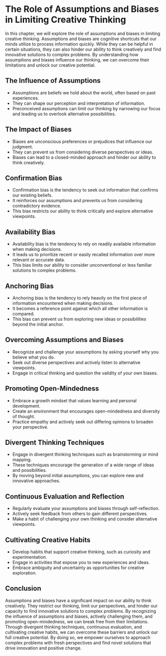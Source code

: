 The Role of Assumptions and Biases in Limiting Creative Thinking
============================================================================

In this chapter, we will explore the role of assumptions and biases in limiting creative thinking. Assumptions and biases are cognitive shortcuts that our minds utilize to process information quickly. While they can be helpful in certain situations, they can also hinder our ability to think creatively and find innovative solutions to complex problems. By understanding how assumptions and biases influence our thinking, we can overcome their limitations and unlock our creative potential.

The Influence of Assumptions
----------------------------

* Assumptions are beliefs we hold about the world, often based on past experiences.
* They can shape our perception and interpretation of information.
* Preconceived assumptions can limit our thinking by narrowing our focus and leading us to overlook alternative possibilities.

The Impact of Biases
--------------------

* Biases are unconscious preferences or prejudices that influence our judgment.
* They can prevent us from considering diverse perspectives or ideas.
* Biases can lead to a closed-minded approach and hinder our ability to think creatively.

Confirmation Bias
-----------------

* Confirmation bias is the tendency to seek out information that confirms our existing beliefs.
* It reinforces our assumptions and prevents us from considering contradictory evidence.
* This bias restricts our ability to think critically and explore alternative viewpoints.

Availability Bias
-----------------

* Availability bias is the tendency to rely on readily available information when making decisions.
* It leads us to prioritize recent or easily recalled information over more relevant or accurate data.
* This bias limits our ability to consider unconventional or less familiar solutions to complex problems.

Anchoring Bias
--------------

* Anchoring bias is the tendency to rely heavily on the first piece of information encountered when making decisions.
* It becomes a reference point against which all other information is compared.
* This bias can prevent us from exploring new ideas or possibilities beyond the initial anchor.

Overcoming Assumptions and Biases
---------------------------------

* Recognize and challenge your assumptions by asking yourself why you believe what you do.
* Seek out diverse perspectives and actively listen to alternative viewpoints.
* Engage in critical thinking and question the validity of your own biases.

Promoting Open-Mindedness
-------------------------

* Embrace a growth mindset that values learning and personal development.
* Create an environment that encourages open-mindedness and diversity of thought.
* Practice empathy and actively seek out differing opinions to broaden your perspective.

Divergent Thinking Techniques
-----------------------------

* Engage in divergent thinking techniques such as brainstorming or mind mapping.
* These techniques encourage the generation of a wide range of ideas and possibilities.
* By moving beyond initial assumptions, you can explore new and innovative approaches.

Continuous Evaluation and Reflection
------------------------------------

* Regularly evaluate your assumptions and biases through self-reflection.
* Actively seek feedback from others to gain different perspectives.
* Make a habit of challenging your own thinking and consider alternative viewpoints.

Cultivating Creative Habits
---------------------------

* Develop habits that support creative thinking, such as curiosity and experimentation.
* Engage in activities that expose you to new experiences and ideas.
* Embrace ambiguity and uncertainty as opportunities for creative exploration.

Conclusion
----------

Assumptions and biases have a significant impact on our ability to think creatively. They restrict our thinking, limit our perspectives, and hinder our capacity to find innovative solutions to complex problems. By recognizing the influence of assumptions and biases, actively challenging them, and promoting open-mindedness, we can break free from their limitations. Through divergent thinking techniques, continuous evaluation, and cultivating creative habits, we can overcome these barriers and unlock our full creative potential. By doing so, we empower ourselves to approach complex problems with fresh perspectives and find novel solutions that drive innovation and positive change.

